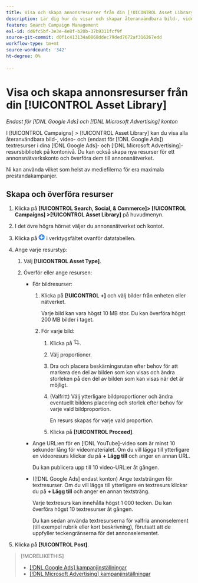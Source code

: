 ```yaml
---
title: Visa och skapa annonsresurser från din [!UICONTROL Asset Library]
description: Lär dig hur du visar och skapar återanvändbara bild-, video- och textresurser för dina  [!DNL Google Ads] och [!DNL Microsoft Advertising] resursbibliotek på kontonivå.
feature: Search Campaign Management
exl-id: dd6fc5bf-3e3e-4e8f-b20b-37b9311fcf9f
source-git-commit: d0f1c413134a0868ddec79ded7672af316267edd
workflow-type: tm+mt
source-wordcount: '342'
ht-degree: 0%

---
```


# Visa och skapa annonsresurser från din [!UICONTROL Asset Library]

*Endast för [!DNL Google Ads] och [!DNL Microsoft Advertising] konton*

I [!UICONTROL Campaigns] > [!UICONTROL Asset Library] kan du visa alla återanvändbara bild-, video- och (endast för [!DNL Google Ads]) textresurser i dina [!DNL Google Ads]- och [!DNL Microsoft Advertising]-resursbibliotek på kontonivå. Du kan också skapa nya resurser för ett annonsnätverkskonto och överföra dem till annonsnätverket.

Ni kan använda vilket som helst av mediefilerna för era maximala prestandakampanjer.

## Skapa och överföra resurser

1. Klicka på **[!UICONTROL Search, Social, & Commerce]> [!UICONTROL Campaigns] >[!UICONTROL Asset Library]** på huvudmenyn.

1. I det övre högra hörnet väljer du annonsnätverket och kontot.

1. Klicka på ![Överför](/help/search-social-commerce/assets/add.png "Överför") i verktygsfältet ovanför datatabellen.

1. Ange varje resurstyp:

   1. Välj **[!UICONTROL Asset Type]**.

   1. Överför eller ange resursen:

      * För bildresurser:

         1. Klicka på **[!UICONTROL +]** och välj bilder från enheten eller nätverket.

            Varje bild kan vara högst 10 MB stor. Du kan överföra högst 200 MB bilder i taget.

         1. För varje bild:

            1. Klicka på ![Beskär](/help/search-social-commerce/assets/crop.png "Beskär").

            1. Välj proportioner.

            1. Dra och placera beskärningsrutan efter behov för att markera den del av bilden som kan visas och ändra storleken på den del av bilden som kan visas när det är möjligt.

            1. (Valfritt) Välj ytterligare bildproportioner och ändra eventuellt bildens placering och storlek efter behov för varje vald bildproportion.

               En resurs skapas för varje vald proportion.

            1. Klicka på **[!UICONTROL Proceed]**.

      * Ange URL:en för en [!DNL YouTube]-video som är minst 10 sekunder lång för videomaterialet. Om du vill lägga till ytterligare en videoresurs klickar du på **+ Lägg till** och anger en annan URL.

        Du kan publicera upp till 10 video-URL:er åt gången.

      * ([!DNL Google Ads] endast konton) Ange textsträngen för textresurser. Om du vill lägga till ytterligare en textresurs klickar du på **+ Lägg till** och anger en annan textsträng.

        Varje textresurs kan innehålla högst 1 000 tecken. Du kan överföra högst 10 textresurser åt gången.

        Du kan sedan använda textresurserna för valfria annonselement (till exempel rubrik eller kort beskrivning), förutsatt att de uppfyller teckengränserna för det annonselementet.

1. Klicka på **[!UICONTROL Post]**.

>[!MORELIKETHIS]
>
>* [[!DNL Google Ads] kampanjinställningar](/help/search-social-commerce/campaign-management/campaigns/campaign-settings-google.md)
>* [[!DNL Microsoft Advertising] kampanjinställningar](/help/search-social-commerce/campaign-management/campaigns/campaign-settings-microsoft.md)
